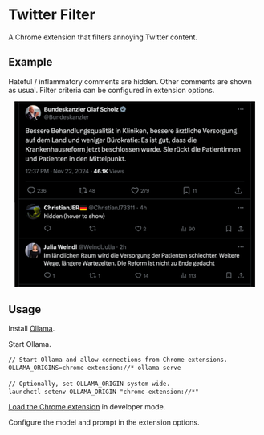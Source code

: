 # Twitter Filter

A Chrome extension that filters annoying Twitter content.

## Example

Hateful / inflammatory comments are hidden.
Other comments are shown as usual.
Filter criteria can be configured in extension options.

<p style="text-align: center;"><img src="./images/example.png" alt="Mocked screenshot" width="480"></p>

## Usage

Install [Ollama](https://ollama.com).

Start Ollama.
```
// Start Ollama and allow connections from Chrome extensions.
OLLAMA_ORIGINS=chrome-extension://* ollama serve

// Optionally, set OLLAMA_ORIGIN system wide.
launchctl setenv OLLAMA_ORIGIN "chrome-extension://*"
```

[Load the Chrome extension](https://developer.chrome.com/docs/extensions/get-started/tutorial/hello-world#load-unpacked) in developer mode.

Configure the model and prompt in the extension options.
